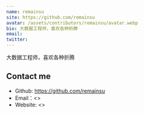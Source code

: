 ```yaml
---
name: remainsu
site: https://github.com/remainsu
avatar: /assets/contributors/remainsu/avatar.webp
bio: 大数据工程师，喜欢各种折腾
email: 
twitter: 
---
```


大数据工程师，喜欢各种折腾

## Contact me

- Github: <https://github.com/remainsu>
- Email：<>
- Website: <>
